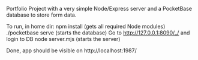 Portfolio Project with a very simple Node/Express server and a PocketBase database to store form data.

To run, in home dir:
	npm install
	(gets all required Node modules)
./pocketbase serve
	(starts the database)
Go to http://127.0.0.1:8090/_/ and login to DB
	node server.mjs
	(starts the server)

Done, app should be visible on http://localhost:1987/ 
